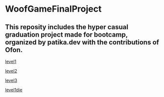 # WoofGameFinalProject
## This reposity  includes the hyper casual graduation project made for bootcamp, organized by patika.dev with the contributions of Ofon.


[level1](https://user-images.githubusercontent.com/52176996/134746532-3165e39f-a24f-4c8b-8e3b-ea0628ee1ead.mp4)

[level2](https://user-images.githubusercontent.com/52176996/134746700-4a8e25e1-ff14-44ee-ac32-4d2c44e99129.mp4)

[level3](https://user-images.githubusercontent.com/52176996/134746758-f08f2b77-76e6-47ab-8917-74fce366556e.mp4)

[level1die](https://user-images.githubusercontent.com/52176996/134746817-572d1d6d-83a9-4c62-96cc-11797331265f.mp4)
